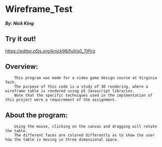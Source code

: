 # Wireframe_Test
##### By: Nick King

## Try it out!
https://editor.p5js.org/knick98/full/s0_7jPjrz

## Overview:
        This program was made for a video game design course at Virginia Tech.
        The purpose of this code is a study of 3D rendering, where a wireframe table is rendered using p5 Javascript libraries.
        Note that the specific techniques used in the implmentation of this project were a requirement of the assignment.

## About the program:
        Using the mouse, clicking on the canvas and dragging will rotate the table.
        The different faces are colored differently as to show the user how the table is moving in three dimensional space.